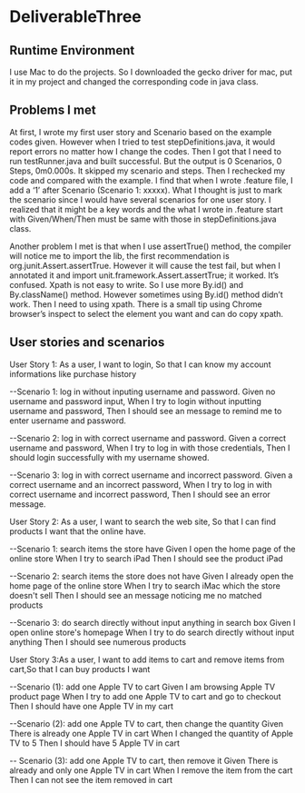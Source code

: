 # DeliverableThree
Runtime Environment
----------------------
I use Mac to do the projects. So I downloaded the gecko driver for mac, put it in my project and changed the corresponding code in java class.

Problems I met
--------------------
At first, I wrote my first user story and Scenario based on the example codes given. However when I tried to test stepDefinitions.java, it would report errors no matter how I change the codes. Then I got that I need to run testRunner.java and built successful. But the output is 0 Scenarios, 0 Steps, 0m0.000s. It skipped my scenario and steps. Then I rechecked my code and compared with the example. I find that when I wrote .feature file, I add a ‘1’ after Scenario (Scenario 1: xxxxx). What I thought is just to mark the scenario since I would have several scenarios for one user story.  I realized that it might be a key words and the what I wrote in .feature start with Given/When/Then must be same with those in stepDefinitions.java class. 

Another problem I met is that when I use assertTrue() method, the compiler will notice me to import the lib, the first recommendation  is org.junit.Assert.assertTrue. However it will cause the test fail, but when I annotated it and import unit.framework.Assert.assertTrue; it worked. It’s confused.
Xpath is not easy to write. So I use more By.id() and By.className() method. However sometimes using By.id() method didn’t work. Then I need to using xpath. There is a small tip using Chrome browser’s inspect to select the element you want and can do copy xpath.

User stories and scenarios
--------------------
User Story 1: As a user, I want to login, So that I can know my account informations like purchase history

   --Scenario 1: log in without inputing username and password.
	     Given no username and password input,
             When I try to login without inputting username and password,
             Then I should see an message to remind me to enter username and password.
	     
   --Scenario 2: log in with correct username and password.
	     Given a correct username and password,
             When I try to log in with those credentials,
             Then I should login successfully with my username showed.
	     
   --Scenario 3: log in with correct username and incorrect password.
	     Given a correct username and an incorrect password,
            When I try to log in with correct username and incorrect password,
            Then I should see an error message.
	    
User Story 2: As a user, I want to search the web site, So that I can find products I want that the online have.

   --Scenario 1: search items the store have
		        Given I open the home page of the online store
            When I try to search iPad
            Then I should see the product iPad  
	    
   --Scenario 2: search items the store does not have
		        Given I already open the home page of the online store
            When I try to search iMac which the store doesn't sell
            Then I should see an message noticing me no matched products 
	    
   --Scenario 3: do search directly without input anything in search box
	    Given I open online store's homepage
            When I try to do search directly without input anything
            Then I should see numerous products
	    
User Story 3:As a user, I want to add items to cart and remove items from cart,So that I can buy products I want

   --Scenario (1): add one Apple TV to cart
	    Given I am browsing Apple TV product page
            When I try to add one Apple TV to cart and go to checkout
            Then I should have one Apple TV in my cart
	    
   --Scenario (2): add one Apple TV to cart, then change the quantity
	    Given There is already one Apple TV in cart
            When I changed the quantity of Apple TV to 5
            Then I should have 5 Apple TV in cart
	    
  -- Scenario (3): add one Apple TV to cart, then remove it
	    Given There is already and only one Apple TV in cart
            When I remove the item from the cart
            Then I can not see the item removed in cart
